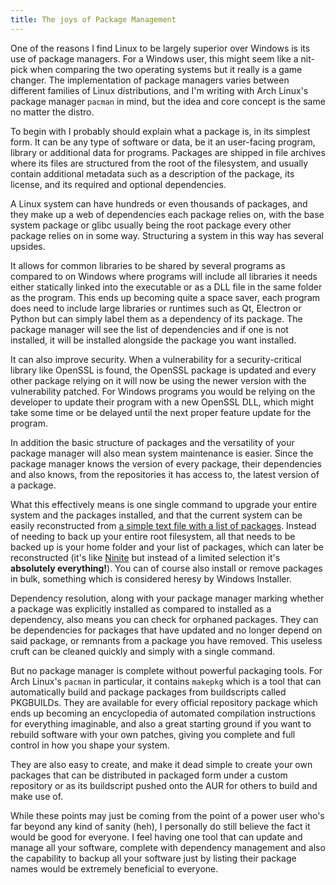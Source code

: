 ```yaml
---
title: The joys of Package Management
---
```

One of the reasons I find Linux to be largely superior over Windows is its use of package managers. For a Windows user, this might seem like a nit-pick when comparing the two operating systems but it really is a game changer. The implementation of package managers varies between different families of Linux distributions, and I'm writing with Arch Linux's package manager `pacman` in mind, but the idea and core concept is the same no matter the distro.

To begin with I probably should explain what a package is, in its simplest form. It can be any type of software or data, be it an user-facing program, library or additional data for programs. Packages are shipped in file archives where its files are structured from the root of the filesystem, and usually contain additional metadata such as a description of the package, its license, and its required and optional dependencies.

A Linux system can have hundreds or even thousands of packages, and they make up a web of dependencies each package relies on, with the base system package or glibc usually being the root package every other package relies on in some way. Structuring a system in this way has several upsides.

It allows for common libraries to be shared by several programs as compared to on Windows where programs will include all libraries it needs either statically linked into the executable or as a DLL file in the same folder as the program. This ends up becoming quite a space saver, each program does need to include large libraries or runtimes such as Qt, Electron or Python but can simply label them as a dependency of its package. The package manager will see the list of dependencies and if one is not installed, it will be installed alongside the package you want installed.

It can also improve security. When a vulnerability for a security-critical library like OpenSSL is found, the OpenSSL package is updated and every other package relying on it will now be using the newer version with the vulnerability patched. For Windows programs you would be relying on the developer to update their program with a new OpenSSL DLL, which might take some time or be delayed until the next proper feature update for the program.

In addition the basic structure of packages and the versatility of your package manager will also mean system maintenance is easier. Since the package manager knows the version of every package, their dependencies and also knows, from the repositories it has access to, the latest version of a package.

What this effectively means is one single command to upgrade your entire system and the packages installed, and that the current system can be easily reconstructed from [a simple text file with a list of packages](https://github.com/rollerozxa/packages). Instead of needing to back up your entire root filesystem, all that needs to be backed up is your home folder and your list of packages, which can later be reconstructed (it's like [Ninite](https://ninite.com/) but instead of a limited selection it's **absolutely everything!**). You can of course also install or remove packages in bulk, something which is considered heresy by Windows Installer.

Dependency resolution, along with your package manager marking whether a package was explicitly installed as compared to installed as a dependency, also means you can check for orphaned packages. They can be dependencies for packages that have updated and no longer depend on said package, or remnants from a package you have removed. This useless cruft can be cleaned quickly and simply with a single command.

But no package manager is complete without powerful packaging tools. For Arch Linux's `pacman` in particular, it contains `makepkg` which is a tool that can automatically build and package packages from buildscripts called PKGBUILDs. They are available for every official repository package which ends up becoming an encyclopedia of automated compilation instructions for everything imaginable, and also a great starting ground if you want to rebuild software with your own patches, giving you complete and full control in how you shape your system.

They are also easy to create, and make it dead simple to create your own packages that can be distributed in packaged form under a custom repository or as its buildscript pushed onto the AUR for others to build and make use of.

While these points may just be coming from the point of a power user who's far beyond any kind of sanity (heh), I personally do still believe the fact it would be good for everyone. I feel having one tool that can update and manage all your software, complete with dependency management and also the capability to backup all your software just by listing their package names would be extremely beneficial to everyone.